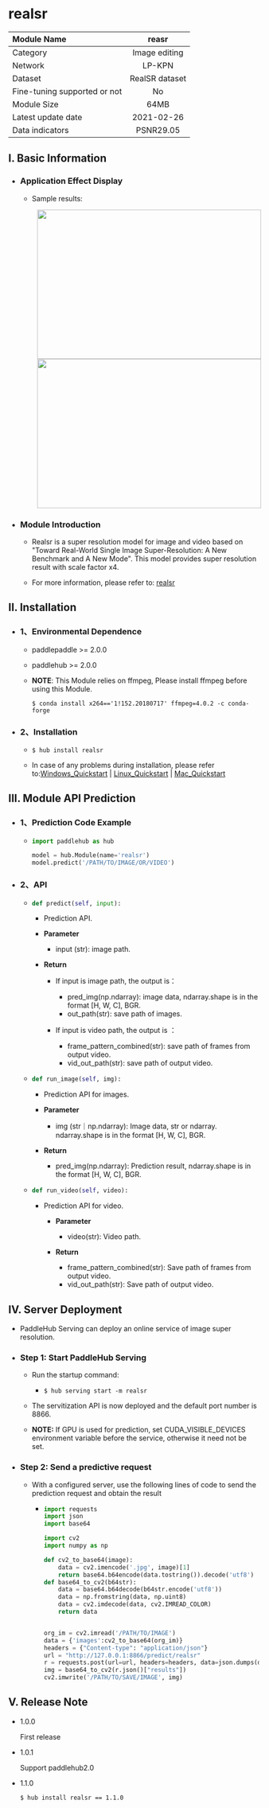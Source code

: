 # realsr

|Module Name |reasr|
| :--- | :---: | 
|Category |Image editing|
|Network|LP-KPN|
|Dataset |RealSR dataset|
|Fine-tuning supported or not|No|
|Module Size |64MB|
|Latest update date|2021-02-26|
|Data indicators |PSNR29.05|



## I. Basic Information 

- ### Application Effect Display

  - Sample results:
    <p align="center">
    <img src="https://user-images.githubusercontent.com/35907364/133558583-0b7049db-ed1f-4a16-8676-f2141fcb3dee.png" width = "450" height = "300" hspace='10'/> <img src="https://user-images.githubusercontent.com/35907364/130789888-a0d4f78e-acd6-44c1-9570-7390e90ae8dc.png" width = "450" height = "300" hspace='10'/>
    </p>

- ### Module Introduction

  - Realsr is a super resolution model for image and video based on "Toward Real-World Single Image Super-Resolution: A New Benchmark and A New Mode". This model provides super resolution result with scale factor x4.
  
  - For more information, please refer to: [realsr](https://github.com/csjcai/RealSR)
  

## II. Installation

- ### 1、Environmental Dependence

    - paddlepaddle >= 2.0.0

    - paddlehub >= 2.0.0

    - **NOTE**: This Module relies on ffmpeg, Please install ffmpeg before using this Module.
      ```shell
      $ conda install x264=='1!152.20180717' ffmpeg=4.0.2 -c conda-forge
      ```

- ### 2、Installation

    - ```shell
      $ hub install realsr
      ```
      
    - In case of any problems during installation, please refer to:[Windows_Quickstart](../../../../docs/docs_en/get_start/windows_quickstart.md)
    | [Linux_Quickstart](../../../../docs/docs_en/get_start/linux_quickstart.md) | [Mac_Quickstart](../../../../docs/docs_en/get_start/mac_quickstart.md)  

    

## III. Module API Prediction

  - ### 1、Prediction Code Example

    - ```python
      import paddlehub as hub

      model = hub.Module(name='realsr')
      model.predict('/PATH/TO/IMAGE/OR/VIDEO')
      ```
  - ### 2、API

    - ```python
      def predict(self, input):
      ```

      - Prediction API.

      - **Parameter**

          - input (str): image path.

      - **Return**

          - If input is image path, the output is：
            - pred_img(np.ndarray): image data, ndarray.shape is in the format [H, W, C], BGR.
            - out_path(str): save path of images.

          - If input is video path, the output is ：
            - frame_pattern_combined(str): save path of frames from output video.
            - vid_out_path(str): save path of output video.

    - ```python
      def run_image(self, img):
      ```
      - Prediction API for images.

      - **Parameter**

          - img (str｜np.ndarray): Image data,  str or ndarray. ndarray.shape is in the format [H, W, C], BGR.

      - **Return**

          - pred_img(np.ndarray): Prediction result, ndarray.shape is in the format [H, W, C], BGR.

    - ```python
      def run_video(self, video):
      ```
       -  Prediction API for video.

          - **Parameter**

            - video(str): Video path.

          - **Return**

            - frame_pattern_combined(str): Save path of frames from output video.
            - vid_out_path(str): Save path of output video.


## IV. Server Deployment

- PaddleHub Serving can deploy an online service of image super resolution.

- ### Step 1: Start PaddleHub Serving

  - Run the startup command:

    - ```shell
      $ hub serving start -m realsr
      ```

  - The servitization API is now deployed and the default port number is 8866.

  - **NOTE:**  If GPU is used for prediction, set CUDA_VISIBLE_DEVICES environment variable before the service, otherwise it need not be set.

- ### Step 2: Send a predictive request

    - With a configured server, use the following lines of code to send the prediction request and obtain the result

      - ```python
        import requests
        import json
        import base64

        import cv2
        import numpy as np

        def cv2_to_base64(image):
            data = cv2.imencode('.jpg', image)[1]
            return base64.b64encode(data.tostring()).decode('utf8')
        def base64_to_cv2(b64str):
            data = base64.b64decode(b64str.encode('utf8'))
            data = np.fromstring(data, np.uint8)
            data = cv2.imdecode(data, cv2.IMREAD_COLOR)
            return data


        org_im = cv2.imread('/PATH/TO/IMAGE')
        data = {'images':cv2_to_base64(org_im)}
        headers = {"Content-type": "application/json"}
        url = "http://127.0.0.1:8866/predict/realsr"
        r = requests.post(url=url, headers=headers, data=json.dumps(data))
        img = base64_to_cv2(r.json()["results"])
        cv2.imwrite('/PATH/TO/SAVE/IMAGE', img)

        ```


## V. Release Note


- 1.0.0

  First release

* 1.0.1

  Support paddlehub2.0

* 1.1.0

  ```shell
  $ hub install realsr == 1.1.0
  ```